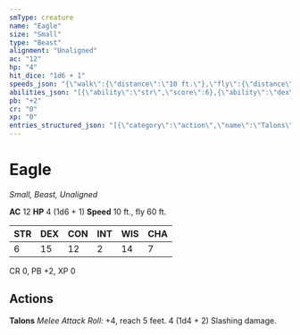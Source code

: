 ```yaml
---
smType: creature
name: "Eagle"
size: "Small"
type: "Beast"
alignment: "Unaligned"
ac: "12"
hp: "4"
hit_dice: "1d6 + 1"
speeds_json: "{\"walk\":{\"distance\":\"10 ft.\"},\"fly\":{\"distance\":\"60 ft.\"}}"
abilities_json: "[{\"ability\":\"str\",\"score\":6},{\"ability\":\"dex\",\"score\":15},{\"ability\":\"con\",\"score\":12},{\"ability\":\"int\",\"score\":2},{\"ability\":\"wis\",\"score\":14},{\"ability\":\"cha\",\"score\":7}]"
pb: "+2"
cr: "0"
xp: "0"
entries_structured_json: "[{\"category\":\"action\",\"name\":\"Talons\",\"text\":\"*Melee Attack Roll:* +4, reach 5 feet. 4 (1d4 + 2) Slashing damage.\"}]"
---
```


# Eagle
*Small, Beast, Unaligned*

**AC** 12
**HP** 4 (1d6 + 1)
**Speed** 10 ft., fly 60 ft.

| STR | DEX | CON | INT | WIS | CHA |
| --- | --- | --- | --- | --- | --- |
| 6 | 15 | 12 | 2 | 14 | 7 |

CR 0, PB +2, XP 0

## Actions

**Talons**
*Melee Attack Roll:* +4, reach 5 feet. 4 (1d4 + 2) Slashing damage.
